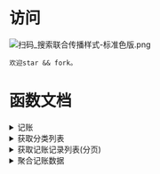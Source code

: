 # 访问
![扫码_搜索联合传播样式-标准色版.png](https://i.loli.net/2019/09/12/7L5QH9Pk2aODtJb.jpg)

`欢迎star && fork。`

# 函数文档

<details>

<summary>记账</summary>

### 新增一笔账单（函数名：account, mode: add）

| key| 说明    | 是否必填  |
| --------   | -----   | ---- |
| money|金钱, 限制到小数位后连点, 如100.00|是|
| categoryId|分类ID|是|
| noteDate|此记录的时间,具体到日期, 可用Date格式,格式: 2019-8-21|是|
| description|记录的描述|否|
| flow|金钱的流向, 0-支出, 1-收入|是|



### 修改一笔账单（函数名：account, mode: updateById）

| key| 说明    | 是否必填  |
| --------   | -----   | ---- |
| id|id|是|
| money|金钱, 限制到小数位后连点, 如100.00|否|
| categoryId|分类ID|否|
| noteDate|此记录的时间,具体到日期, 可用Date格式,格式: 2019-8-21|是|| id|id|否|
| description|记录的描述|否|



### 删除一笔账单（函数名：account, mode: deleteById）

| key| 说明    | 是否必填  |
| --------   | -----   | ---- |
| id|id|是|



### 获取一笔账单（函数名：account, mode: getNoteById）

| key| 说明    | 是否必填  |
| --------   | -----   | ---- |
| id|id|是|


### 根据菜单ID删除账单（函数名：account, mode: deleteByCategoryId）

| key| 说明    | 是否必填  |
| --------   | -----   | ---- |
| categoryId|菜单ID, categoryId|是|

</details>

<details>

<summary>获取分类列表</summary>

### 获取分类列表（函数名：getCategory）

| key| 说明    | 是否必填  |
| --------   | -----   | ---- |
| flow|金钱的流向, 0-支出, 1-收入|是|

</details>

<details>
<summary>获取记账记录列表(分页)</summary>

### 普通获取记账记录列表（函数名：getAccountList, mode: normal）

| key| 说明    | 是否必填  |
| --------   | -----   | ---- |
| page|当前页数, 大于等于1|是|
| limit|一次显示多少条, 大于0, 小于50|是|


### 普通获取记账记录列表（函数名：getAccountList, mode: getAccountListByTime）

| key| 说明    | 是否必填  |
| --------   | -----   | ---- |
| page|当前页数, 大于等于1|是|
| limit|一次显示多少条, 大于0, 小于50|是|
| startDate|开始时间|是|
| endDate|结束时间|是|





</details>


<details>

<summary>聚合记账数据</summary>

### 按开始时间与结束时间聚合金钱（函数名：accountAggregate, mode: aggregateAccountByDateRange）

| key| 说明 | 是否必填 |
| -------- | ----- | ---- |
| startDate|开始时间, 需要注意的是, 假如是2019-9-8日, 传入的格式必须是 ** 2019-09-08 **|是|
| endDate|结束时间,  需要注意的是, 假如是2019-9-8日, 传入的格式必须是 ** 2019-09-08 **|是|

### 根据FLOW流向详细聚合数据（函数名：accountAggregate, mode: aggregateAccountInDetail）

| key| 说明 | 是否必填 |
| -------- | ----- | ---- |
| startDate|开始时间, 需要注意的是, 假如是2019-9-8日, 传入的格式必须是 ** 2019-09-08 **|是|
| endDate|结束时间,  需要注意的是, 假如是2019-9-8日, 传入的格式必须是 ** 2019-09-08 **|是|
| flow|金钱流向|是|


</details>
